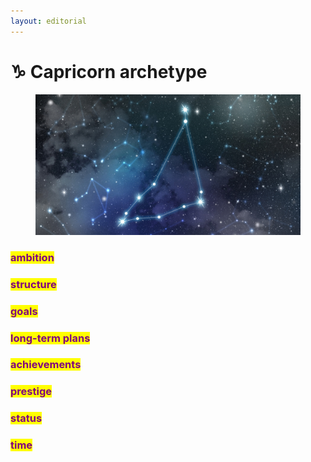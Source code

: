 ```yaml
---
layout: editorial
---
```


# ♑️ Capricorn archetype

<figure><img src="../../../../../../../.gitbook/assets/capricorn1.jpeg" alt="" width="563"><figcaption></figcaption></figure>

### <mark style="color:purple;">ambition</mark>

### <mark style="color:purple;">structure</mark>

### <mark style="color:purple;">goals</mark>

### <mark style="color:purple;">long-term plans</mark>

### <mark style="color:purple;">achievements</mark>

### <mark style="color:purple;">prestige</mark>

### <mark style="color:purple;">status</mark>

### <mark style="color:purple;">time</mark>
